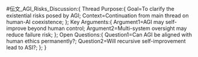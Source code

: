 #伝文_AGI_Risks_Discussion:{
Thread Purpose:{
  Goal=To clarify the existential risks posed by AGI;
  Context=Continuation from main thread on human-AI coexistence;
};
Key Arguments:{
  Argument1=AGI may self-improve beyond human control;
  Argument2=Multi-system oversight may reduce failure risk;
};
Open Questions:{
  Question1=Can AGI be aligned with human ethics permanently?;
  Question2=Will recursive self-improvement lead to ASI?;
};
}
